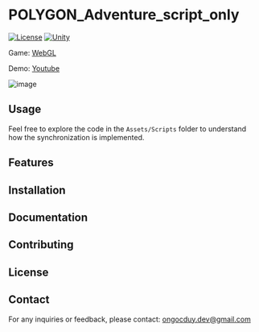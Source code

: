 # POLYGON_Adventure_script_only

[![License](https://img.shields.io/badge/license-MIT-blue.svg)](LICENSE)
[![Unity](https://img.shields.io/badge/unity-2021.1%2B-green.svg)](https://unity3d.com/get-unity/download)

Game: [WebGL](https://youtu.be/P06ZWVtaAYM)

Demo: [Youtube]()

![image](https://github.com/user-attachments/assets/95ef4c95-43b2-4337-b52e-4b12b350d140)

## Usage

Feel free to explore the code in the `Assets/Scripts` folder to understand how the synchronization is implemented.

## Features

## Installation

## Documentation

## Contributing

## License

## Contact

For any inquiries or feedback, please contact: ongocduy.dev@gmail.com